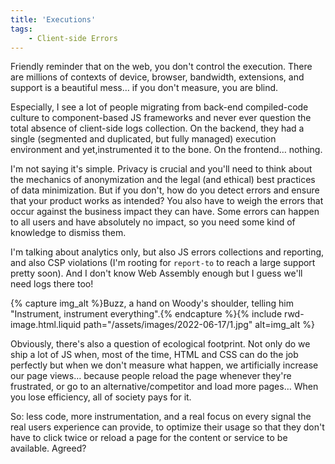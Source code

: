 ```yaml
---
title: 'Executions'
tags:
    - Client-side Errors
---
```


Friendly reminder that on the web, you don't control the execution. There are millions of contexts of device, browser, bandwidth, extensions, and support is a beautiful mess… if you don't measure, you are blind.

Especially, I see a lot of people migrating from back-end compiled-code culture to component-based JS frameworks and never ever question the total absence of client-side logs collection. On the backend, they had a single (segmented and duplicated, but fully managed) execution environment and yet,instrumented it to the bone. On the frontend… nothing.

I'm not saying it's simple. Privacy is crucial and you'll need to think about the mechanics of anonymization and the legal (and ethical) best practices of data minimization. But if you don't, how do you detect errors and ensure that your product works as intended? You also have to weigh the errors that occur against the business impact they can have. Some errors can happen to all users and have absolutely no impact, so you need some kind of knowledge to dismiss them.

I'm talking about analytics only, but also JS errors collections and reporting, and also CSP violations (I'm rooting for `report-to` to reach a large support pretty soon). And I don't know Web Assembly enough but I guess we'll need logs there too!

{% capture img_alt %}Buzz, a hand on Woody's shoulder, telling him "Instrument, instrument everything".{% endcapture %}{% include rwd-image.html.liquid
path="/assets/images/2022-06-17/1.jpg"
alt=img_alt
%}
 
Obviously, there's also a question of ecological footprint. Not only do we ship a lot of JS when, most of the time, HTML and CSS can do the job perfectly but when we don't measure what happen, we artificially increase our page views… because people reload the page whenever they're frustrated, or go to an alternative/competitor and load more pages… When you lose efficiency, all of society pays for it.

So: less code, more instrumentation, and a real focus on every signal the real users experience can provide, to optimize their usage so that they don't have to click twice or reload a page for the content or service to be available. Agreed?